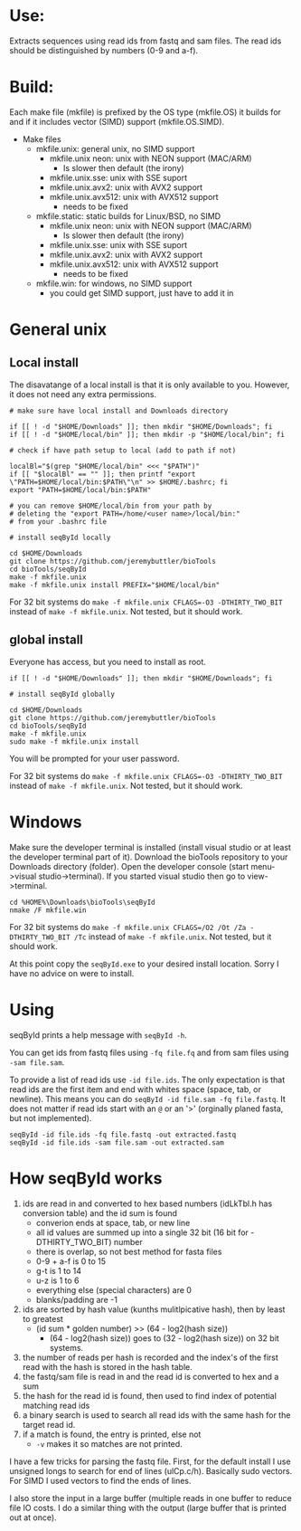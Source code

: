 # Use:

Extracts sequences using read ids from fastq and sam
  files. The read ids should be distinguished by numbers
  (0-9 and a-f).

# Build:

Each make file (mkfile) is prefixed by the OS type
  (mkfile.OS) it builds for and if it includes vector
  (SIMD) support (mkfile.OS.SIMD).

- Make files
  - mkfile.unix: general unix, no SIMD support
    - mkfile.unix neon: unix with NEON support (MAC/ARM)
      - Is slower then default (the irony)
    - mkfile.unix.sse: unix with SSE suport
    - mkfile.unix.avx2: unix with AVX2 support
    - mkfile.unix.avx512: unix with AVX512 support
      - needs to be fixed
  - mkfile.static: static builds for Linux/BSD, no SIMD
    - mkfile.unix neon: unix with NEON support (MAC/ARM)
      - Is slower then default (the irony)
    - mkfile.unix.sse: unix with SSE suport
    - mkfile.unix.avx2: unix with AVX2 support
    - mkfile.unix.avx512: unix with AVX512 support
      - needs to be fixed
  - mkfile.win: for windows, no SIMD support
    - you could get SIMD support, just have to add it in

# General unix

## Local install

The disavatange of a local install is that it is only
  available to you. However, it does not need any extra
  permissions.

```
# make sure have local install and Downloads directory

if [[ ! -d "$HOME/Downloads" ]]; then mkdir "$HOME/Downloads"; fi
if [[ ! -d "$HOME/local/bin" ]]; then mkdir -p "$HOME/local/bin"; fi

# check if have path setup to local (add to path if not)

localBl="$(grep "$HOME/local/bin" <<< "$PATH")"
if [[ "$localBl" == "" ]]; then printf "export \"PATH=$HOME/local/bin:$PATH\"\n" >> $HOME/.bashrc; fi
export "PATH=$HOME/local/bin:$PATH"

# you can remove $HOME/local/bin from your path by
# deleting the "export PATH=/home/<user name>/local/bin:"
# from your .bashrc file

# install seqById locally

cd $HOME/Downloads
git clone https://github.com/jeremybuttler/bioTools
cd bioTools/seqById
make -f mkfile.unix
make -f mkfile.unix install PREFIX="$HOME/local/bin"
```

For 32 bit systems
  do `make -f mkfile.unix CFLAGS=-O3 -DTHIRTY_TWO_BIT`
  instead of `make -f mkfile.unix`. Not tested, but it
  should work.

## global install

Everyone has access, but you need to install as root.

```
if [[ ! -d "$HOME/Downloads" ]]; then mkdir "$HOME/Downloads"; fi

# install seqById globally

cd $HOME/Downloads
git clone https://github.com/jeremybuttler/bioTools
cd bioTools/seqById
make -f mkfile.unix
sudo make -f mkfile.unix install
```

You will be prompted for your user password.

For 32 bit systems
  do `make -f mkfile.unix CFLAGS=-O3 -DTHIRTY_TWO_BIT`
  instead of `make -f mkfile.unix`. Not tested, but it
  should work.

# Windows

Make sure the developer terminal is installed (install
  visual studio or at least the developer terminal part of
  it). Download the bioTools repository to your Downloads
  directory (folder). Open the developer console
  (start menu->visual studio->terminal). If you started
  visual studio then go to view->terminal.

```
cd %HOME%\Downloads\bioTools\seqById
nmake /F mkfile.win
```

For 32 bit systems
  do `make -f mkfile.unix CFLAGS=/O2 /Ot /Za -DTHIRTY_TWO_BIT /Tc`
  instead of `make -f mkfile.unix`. Not tested, but it
  should work.

At this point copy the `seqById.exe` to your desired
  install location. Sorry I have no advice on were to
  install.

# Using

seqById prints a help message with `seqById -h`.

You can get ids from fastq files using `-fq file.fq` and
  from sam files using `-sam file.sam`.

To provide a list of read ids use `-id file.ids`. The only
  expectation is that read ids are the first item and end
  with whites space (space, tab, or newline). This means
  you can do `seqById -id file.sam -fq file.fastq`. It
  does not matter if read ids start with an `@` or an
  '>' (orginally planed fasta, but not implemented).
  
```
seqById -id file.ids -fq file.fastq -out extracted.fastq
seqById -id file.ids -sam file.sam -out extracted.sam
```

# How seqById works

1. ids are read in and converted to hex based numbers
   (idLkTbl.h has conversion table) and the id sum is
   found
   - converion ends at space, tab, or new line
   - all id values are summed up into a single 32 bit
     (16 bit for -DTHIRTY_TWO_BIT) number
   - there is overlap, so not best method for fasta files
   - 0-9 + a-f is 0 to 15
   - g-t is 1 to 14
   - u-z is 1 to 6
   - everything else (special characters) are 0
   - blanks/padding are -1
2. ids are sorted by hash value (kunths mulitlpicative
   hash), then by least to greatest
   - (id sum * golden number) >> (64 - log2(hash size))
     - (64 - log2(hash size)) goes to
       (32 - log2(hash size)) on 32 bit systems.
3. the number of reads per hash is recorded and the
   index's of the first read with the hash is stored in
   the hash table.
4. the fastq/sam file is read in and the read id is
   converted to hex and a sum
5. the hash for the read id is found, then used to find
   index of potential matching read ids
6. a binary search is used to search all read ids with the
   same hash for the target read id.
7. if a match is found, the entry is printed, else not
   - `-v` makes it so matches are not printed.

I have a few tricks for parsing the fastq file. First, for
  the default install I use unsigned longs to search for
  end of lines (ulCp.c/h). Basically sudo vectors. For
  SIMD I used vectors to find the ends of lines.

I also store the input in a large buffer (multiple reads
  in one buffer to reduce file IO costs. I do a similar
  thing with the output (large buffer that is printed
  out at once).
